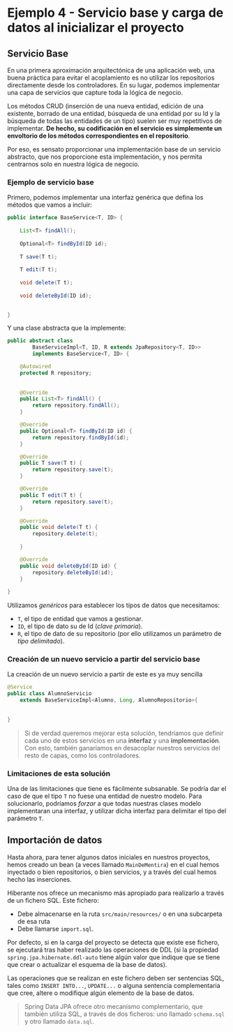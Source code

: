 # Ejemplo 4 - Servicio base y carga de datos al inicializar el proyecto

## Servicio Base

En una primera aproximación arquitectónica de una aplicación web, una buena práctica para evitar el acoplamiento es no utilizar los repositorios directamente desde los controladores. En su lugar, podemos implementar una capa de servicios que capture toda la lógica de negocio.

Los métodos CRUD (inserción de una nueva entidad, edición de una existente, borrado de una entidad, búsqueda de una entidad por su Id y la búsqueda de todas las entidades de un tipo) suelen ser muy repetitivos de implementar. **De hecho, su codificación en el servicio es simplemente un envoltorio de los métodos correspondientes en el repositorio**.

Por eso, es sensato proporcionar una implementación base de un servicio abstracto, que nos proporcione esta implementación, y nos permita centrarnos solo en nuestra lógica de negocio.

### Ejemplo de servicio base

Primero, podemos implementar una interfaz genérica que defina los métodos que vamos a incluir:

```java
public interface BaseService<T, ID> {
	
	List<T> findAll();
	
	Optional<T> findById(ID id);
	
	T save(T t);
	
	T edit(T t);
	
	void delete(T t);
	
	void deleteById(ID id);
	

}
```

Y una clase abstracta que la implemente:

```java
public abstract class 
		BaseServiceImpl<T, ID, R extends JpaRepository<T, ID>> 
		implements BaseService<T, ID> {

	@Autowired
	protected R repository;
	
	
	@Override
	public List<T> findAll() {
		return repository.findAll();
	}

	@Override
	public Optional<T> findById(ID id) {
		return repository.findById(id);
	}

	@Override
	public T save(T t) {
		return repository.save(t);
	}

	@Override
	public T edit(T t) {
		return repository.save(t);
	}

	@Override
	public void delete(T t) {
		repository.delete(t);
		
	}

	@Override
	public void deleteById(ID id) {
		repository.deleteById(id);		
	}
	
}

```

Utilizamos _genéricos_ para establecer los tipos de datos que necesitamos:

- `T`, el tipo de entidad que vamos a gestionar.
- `ID`, el tipo de dato su de Id (_clave primaria_).
- `R`, el tipo de dato de su repositorio (por ello utilizamos un parámetro de _tipo delimitado_).

### Creación de un nuevo servicio a partir del servicio base

La creación de un nuevo servicio a partir de este es ya muy sencilla

```java
@Service
public class AlumnoServicio
	extends BaseServiceImpl<Alumno, Long, AlumnoRepositorio>{
		
	
}
```

> Si de verdad queremos mejorar esta solución, tendríamos que definir cada uno de estos servicios en una **interfaz** y una **implementación**. Con esto, también ganaríamos en desacoplar nuestros servicios del resto de capas, como los controladores.

### Limitaciones de esta solución

Una de las limitaciones que tiene es fácilmente subsanable. Se podría dar el caso de que el tipo `T` no fuese una entidad de nuestro modelo. Para solucionarlo, podríamos _forzar_ a que todas nuestras clases modelo implementaran una interfaz, y utilizar dicha interfaz para delimitar el tipo del parámetro `T`.

## Importación de datos

Hasta ahora, para tener algunos datos iniciales en nuestros proyectos, hemos creado un bean (a veces llamado `MainDeMentira`) en el cual hemos inyectado o bien repositorios, o bien servicios, y a través del cual hemos hecho las inserciones.

Hiberante nos ofrece un mecanismo más apropiado para realizarlo a través de un fichero SQL. Este fichero:

- Debe almacenarse en la ruta `src/main/resources/` o en una subcarpeta de esa ruta
- Debe llamarse `import.sql`.

Por defecto, si en la carga del proyecto se detecta que existe ese fichero, se ejecutará tras haber realizado las operaciones de DDL (si la propiedad `spring.jpa.hibernate.ddl-auto` tiene algún valor que indique que se tiene que crear o actualizar el esquema de la base de datos).

Las operaciones que se realizan en este fichero deben ser sentencias SQL, tales como `INSERT INTO...`, `UPDATE...` o alguna sentencia complementaria que cree, altere o modifique algún elemento de la base de datos.

> 

> Spring Data JPA ofrece otro mecanismo complementario, que también utiliza SQL, a través de dos ficheros: uno llamado `schema.sql` y otro llamado `data.sql`.